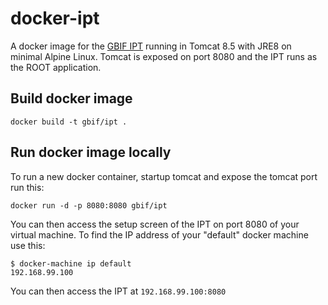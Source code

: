 # docker-ipt
A docker image for the [GBIF IPT](https://github.com/gbif/ipt) running in Tomcat 8.5 with JRE8 on minimal Alpine Linux. 
Tomcat is exposed on port 8080 and the IPT runs as the ROOT application. 

## Build docker image

```docker build -t gbif/ipt .```

## Run docker image locally
To run a new docker container, startup tomcat and expose the tomcat port run this:

```docker run -d -p 8080:8080 gbif/ipt```

You can then access the setup screen of the IPT on port 8080 of your virtual machine.
To find the IP address of your "default" docker machine use this:
```
$ docker-machine ip default
192.168.99.100
```

You can then access the IPT at ```192.168.99.100:8080```

